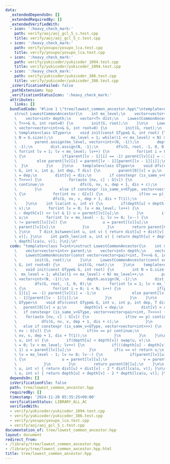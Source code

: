 ```yaml
---
data:
  _extendedDependsOn: []
  _extendedRequiredBy: []
  _extendedVerifiedWith:
  - icon: ':heavy_check_mark:'
    path: verify/aoj/aoj_gcl_5_c.test.cpp
    title: verify/aoj/aoj_gcl_5_c.test.cpp
  - icon: ':heavy_check_mark:'
    path: verify/yosupo/yosupo_lca.test.cpp
    title: verify/yosupo/yosupo_lca.test.cpp
  - icon: ':heavy_check_mark:'
    path: verify/yukicoder/yukicoder_1094.test.cpp
    title: verify/yukicoder/yukicoder_1094.test.cpp
  - icon: ':heavy_check_mark:'
    path: verify/yukicoder/yukicoder_386.test.cpp
    title: verify/yukicoder/yukicoder_386.test.cpp
  _isVerificationFailed: false
  _pathExtension: hpp
  _verificationStatusIcon: ':heavy_check_mark:'
  attributes:
    links: []
  bundledCode: "#line 1 \"tree/lowest_common_ancestor.hpp\"\ntemplate<class T=int>\n\
    struct LowestCommonAncestor{\n    int mx_level;\n    vector<vector<int>> parent;\n\
    \    vector<int> depth;\n    vector<T> dist;\n    LowestCommonAncestor(const vector<vector<pair<int,\
    \ T>>>& G, int root=0) {\n        init(G, root);\n    }\n\n    LowestCommonAncestor(const\
    \ vector<vector<int>>& G, int root=0) {\n        init(G, root);\n    }\n\n   \
    \ template<class GType>\n    void init(const GType& G, int root) {\n        int\
    \ N = G.size();\n        mx_level = 1; while((1 << mx_level) < N) mx_level++;\n\
    \        parent.assign(mx_level, vector<int>(N, -1));\n        depth.assign(N,\
    \ -1);\n        dist.assign(N, -1);\n        dfs(G, root, -1, 0, 0);\n       \
    \ for(int lv = 1; lv < mx_level; lv++) {\n            for(int i = 0; i < N; i++)\
    \ {\n                if(parent[lv - 1][i] == -1) parent[lv][i] = -1;\n       \
    \         else parent[lv][i] = parent[lv - 1][parent[lv - 1][i]];\n          \
    \  }\n        }\n    }\n\n    template<class GType>\n    void dfs(const GType&\
    \ G, int v, int p, int dep, T dis) {\n        parent[0][v] = p;\n        depth[v]\
    \ = dep;\n        dist[v] = dis;\n        if constexpr (is_same_v<GType, vector<vector<pair<int,\
    \ T>>>>) {\n            for(auto [nv, c] : G[v]) {\n                if(nv == p)\
    \ continue;\n                dfs(G, nv, v, dep + 1, dis + c);\n            }\n\
    \        }\n        else if constexpr (is_same_v<GType, vector<vector<int>>>)\
    \ {\n            for(int nv : G[v]) {\n                if(nv == p) continue;\n\
    \                dfs(G, nv, v, dep + 1, dis + T(1));\n            }\n        }\n\
    \    }\n\n    int lca(int u, int v) {\n        if(depth[u] < depth[v]) swap(u,\
    \ v);\n        for(int lv = 0; lv < mx_level; lv++) {\n            if(((depth[u]\
    \ - depth[v]) >> lv) & 1) u = parent[lv][u];\n        }\n        if(u == v) return\
    \ u;\n        for(int lv = mx_level - 1; lv >= 0; lv--) {\n            if(parent[lv][u]\
    \ != parent[lv][v]) {\n                u = parent[lv][u];\n                v =\
    \ parent[lv][v];\n            }\n        }\n        return parent[0][u];\n   \
    \ }\n\n    T dist_bitween(int u, int v) { return dist[u] + dist[v] - 2 * dist[lca(u,\
    \ v)]; }\n\n    int path_len(int u, int v) { return depth[u] + depth[v] - 2 *\
    \ depth[lca(u, v)]; }\n};\n"
  code: "template<class T=int>\nstruct LowestCommonAncestor{\n    int mx_level;\n\
    \    vector<vector<int>> parent;\n    vector<int> depth;\n    vector<T> dist;\n\
    \    LowestCommonAncestor(const vector<vector<pair<int, T>>>& G, int root=0) {\n\
    \        init(G, root);\n    }\n\n    LowestCommonAncestor(const vector<vector<int>>&\
    \ G, int root=0) {\n        init(G, root);\n    }\n\n    template<class GType>\n\
    \    void init(const GType& G, int root) {\n        int N = G.size();\n      \
    \  mx_level = 1; while((1 << mx_level) < N) mx_level++;\n        parent.assign(mx_level,\
    \ vector<int>(N, -1));\n        depth.assign(N, -1);\n        dist.assign(N, -1);\n\
    \        dfs(G, root, -1, 0, 0);\n        for(int lv = 1; lv < mx_level; lv++)\
    \ {\n            for(int i = 0; i < N; i++) {\n                if(parent[lv -\
    \ 1][i] == -1) parent[lv][i] = -1;\n                else parent[lv][i] = parent[lv\
    \ - 1][parent[lv - 1][i]];\n            }\n        }\n    }\n\n    template<class\
    \ GType>\n    void dfs(const GType& G, int v, int p, int dep, T dis) {\n     \
    \   parent[0][v] = p;\n        depth[v] = dep;\n        dist[v] = dis;\n     \
    \   if constexpr (is_same_v<GType, vector<vector<pair<int, T>>>>) {\n        \
    \    for(auto [nv, c] : G[v]) {\n                if(nv == p) continue;\n     \
    \           dfs(G, nv, v, dep + 1, dis + c);\n            }\n        }\n     \
    \   else if constexpr (is_same_v<GType, vector<vector<int>>>) {\n            for(int\
    \ nv : G[v]) {\n                if(nv == p) continue;\n                dfs(G,\
    \ nv, v, dep + 1, dis + T(1));\n            }\n        }\n    }\n\n    int lca(int\
    \ u, int v) {\n        if(depth[u] < depth[v]) swap(u, v);\n        for(int lv\
    \ = 0; lv < mx_level; lv++) {\n            if(((depth[u] - depth[v]) >> lv) &\
    \ 1) u = parent[lv][u];\n        }\n        if(u == v) return u;\n        for(int\
    \ lv = mx_level - 1; lv >= 0; lv--) {\n            if(parent[lv][u] != parent[lv][v])\
    \ {\n                u = parent[lv][u];\n                v = parent[lv][v];\n\
    \            }\n        }\n        return parent[0][u];\n    }\n\n    T dist_bitween(int\
    \ u, int v) { return dist[u] + dist[v] - 2 * dist[lca(u, v)]; }\n\n    int path_len(int\
    \ u, int v) { return depth[u] + depth[v] - 2 * depth[lca(u, v)]; }\n};\n"
  dependsOn: []
  isVerificationFile: false
  path: tree/lowest_common_ancestor.hpp
  requiredBy: []
  timestamp: '2024-11-20 05:35:25+09:00'
  verificationStatus: LIBRARY_ALL_AC
  verifiedWith:
  - verify/yukicoder/yukicoder_1094.test.cpp
  - verify/yukicoder/yukicoder_386.test.cpp
  - verify/yosupo/yosupo_lca.test.cpp
  - verify/aoj/aoj_gcl_5_c.test.cpp
documentation_of: tree/lowest_common_ancestor.hpp
layout: document
redirect_from:
- /library/tree/lowest_common_ancestor.hpp
- /library/tree/lowest_common_ancestor.hpp.html
title: tree/lowest_common_ancestor.hpp
---
```

